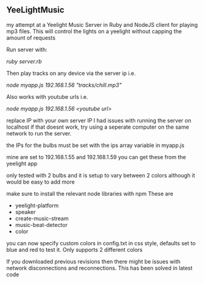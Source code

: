 YeeLightMusic
-------------

my attempt at a Yeelight Music Server in Ruby and NodeJS client for playing mp3 files. This will control the lights on a yeelight without capping the amount of requests

Run server with:

*ruby server.rb*

Then play tracks on any device via the server ip i.e.

*node myapp.js 192.168.1.56 "tracks/chill.mp3"*

Also works with youtube urls i.e. 

*node myapp.js 192.168.1.56 \<youtube url>*
  
replace IP with your own server IP
I had issues with running the server on localhost if that doesnt work, try using a seperate computer on the same network to run the server.

the IPs for the bulbs must be set with the ips array variable in myapp.js

mine are set to 192.168.1.55 and 192.168.1.59 
you can get these from the yeelight app 

only tested with 2 bulbs and it is setup to vary between 2 colors although it would be easy to add more


make sure to install the relevant node libraries with npm
These are
* yeelight-platform
* speaker
* create-music-stream
* music-beat-detector
* color

you can now specify custom colors in config.txt in css style, defaults set to blue and red to test it. Only supports 2 different colors

If you downloaded previous revisions then there might be issues with network disconnections and reconnections. This has been solved in latest code
